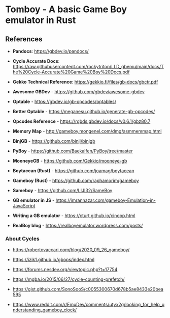 # Tomboy - A basic Game Boy emulator in Rust

## References
- **Pandocs**: https://gbdev.io/pandocs/
- **Cycle Accurate Docs**: https://raw.githubusercontent.com/rockytriton/LLD_gbemu/main/docs/The%20Cycle-Accurate%20Game%20Boy%20Docs.pdf
- **Gekko Technical Reference**: https://gekkio.fi/files/gb-docs/gbctr.pdf
- **Awesome GBDev** - https://github.com/gbdev/awesome-gbdev

- **Optable** - https://gbdev.io/gb-opcodes/optables/
- **Better Optable** - https://meganesu.github.io/generate-gb-opcodes/
- **Opcodes Reference** - https://rgbds.gbdev.io/docs/v0.6.1/gbz80.7
- **Memory Map** - http://gameboy.mongenel.com/dmg/asmmemmap.html

- **BinjGB** - https://github.com/binji/binjgb
- **PyBoy** - https://github.com/Baekalfen/PyBoy/tree/master
- **MooneyeGB** - https://github.com/Gekkio/mooneye-gb
- **Boytacean (Rust)** - https://github.com/joamag/boytacean
- **Gameboy (Rust)** - https://github.com/raphamorim/gameboy
- **Sameboy** - https://github.com/LIJI32/SameBoy

- **GB emulator in JS** - https://imrannazar.com/gameboy-Emulation-in-JavaScript
- **Writing a GB emulator** - https://cturt.github.io/cinoop.html
- **RealBoy blog** - https://realboyemulator.wordpress.com/posts/

### About Cycles
- https://robertovaccari.com/blog/2020_09_26_gameboy/
- https://izik1.github.io/gbops/index.html
- https://forums.nesdev.org/viewtopic.php?t=17754
- https://mgba.io/2015/06/27/cycle-counting-prefetch/
- https://gist.github.com/SonoSooS/c0055300670d678b5ae8433e20bea595

- https://www.reddit.com/r/EmuDev/comments/utyx2g/looking_for_help_understanding_gameboy_clock/




